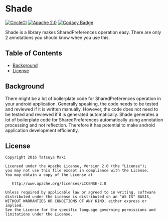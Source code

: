 # Shade
[![CircleCI](https://circleci.com/gh/t28hub/shade/tree/master.svg?style=shield&circle-token=25f82fe2b019fde78e4cd770177fe7108d8fe53e)](https://circleci.com/gh/t28hub/shade/tree/master)
[![Apache 2.0](https://img.shields.io/badge/license-Apache%202.0-blue.svg)](https://github.com/t28hub/shade/blob/feature-updating-readme/LICENSE)
[![Codacy Badge](https://api.codacy.com/project/badge/Grade/b4aad6ede42c43678389cb7a915dd1a7)](https://www.codacy.com?utm_source=github.com&amp;utm_medium=referral&amp;utm_content=t28hub/shade&amp;utm_campaign=Badge_Grade)

Shade is a library makes SharedPreferences operation easy.
There are only 2 annotations you should know when you use this.

## Table of Contents
- [Background](#background)
- [License](#license)

## Background
There might be a lot of boilerplate code for SharedPreferences operation in your android application.
Generally speaking, the code needs to be tested and reviewed if it is written manually.
However, the code does not need to be tested and reviewed if it is generated automatically.
Shade generates a lot of boilerplate code for SharedPreferences automatically using annotation processing and not reflection.
Therefore it has potential to make android application development efficiently.

## License
```
Copyright 2016 Tatsuya Maki

Licensed under the Apache License, Version 2.0 (the "License");
you may not use this file except in compliance with the License.
You may obtain a copy of the License at

   http://www.apache.org/licenses/LICENSE-2.0

Unless required by applicable law or agreed to in writing, software
distributed under the License is distributed on an "AS IS" BASIS,
WITHOUT WARRANTIES OR CONDITIONS OF ANY KIND, either express or implied.
See the License for the specific language governing permissions and
limitations under the License.
```
